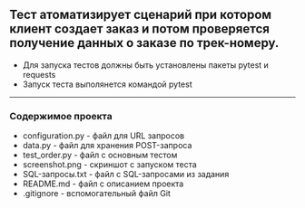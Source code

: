 ﻿Тест атоматизирует сценарий при котором клиент создает заказ и потом проверяется получение данных о заказе по трек-номеру. 
-------------------
- Для запуска тестов должны быть установлены пакеты pytest и requests
- Запуск теста выполянется командой pytest
--------------------------
### Содержимое проекта
- configuration.py - файл для URL запросов
- data.py - файл для хранения POST-запроса
- test_order.py - файл с основным тестом
- screenshot.png - скриншот с запуском теста
- SQL-запросы.txt - файл с SQL-запросами из задания
- README.md - файл с описанием проекта
- .gitignore - вспомогательный файл Git

